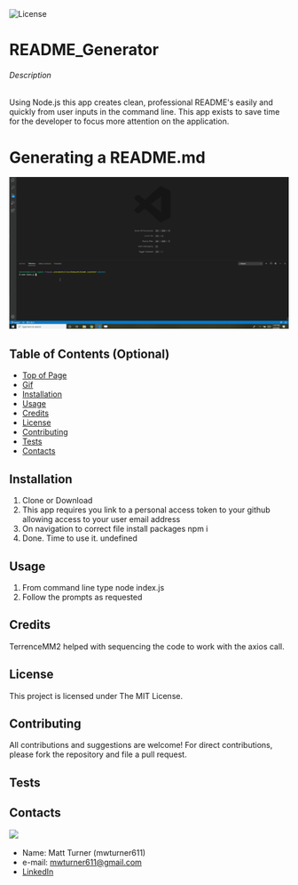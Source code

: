   
<img alt="License" src="https://img.shields.io/badge/-MIT License-blue">

# README_Generator
###### Description
<p>Using Node.js this app creates clean, professional README's easily and quickly from user inputs in the command line. This app exists to save time for the developer to focus more attention on the application.</p>

# Generating a README.md
<img src="images/demo.gif">


## Table of Contents (Optional)
* [Top of Page](#badges)
* [Gif](#description)
* [Installation](#installation)
* [Usage](#usage)
* [Credits](#credits)
* [License](#license)
* [Contributing](#contributing)
* [Tests](#tests)
* [Contacts](#contacts)

## Installation
1. Clone or Download
2. This app requires you link to a personal access token to your github allowing access to your user email address
3. On navigation to correct file install packages npm i
4. Done. Time to use it.
undefined

## Usage 
1. From command line type node index.js
2. Follow the prompts as requested


## Credits
TerrenceMM2 helped with sequencing the code to work with the axios call.    



## License
This project is licensed under The MIT License.

## Contributing
All contributions and suggestions are welcome! For direct contributions, please fork the repository and file a pull request.

## Tests


## Contacts
<img src="https://avatars0.githubusercontent.com/u/58919488?v=4">

* Name: Matt Turner (mwturner611)
* e-mail: mwturner611@gmail.com
* [LinkedIn](https://www.linkedin.com/in/matt-turner-ba328211a/)